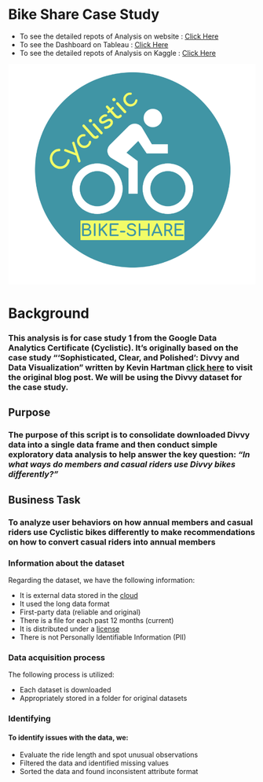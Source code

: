 # Bike Share Case Study

* To see the detailed repots of Analysis on website : [Click Here](https://imshashikantdev.github.io/Bike-Share-Case-Study/)
* To see the Dashboard on Tableau : [Click Here](https://public.tableau.com/app/profile/shashikant6503)
* To see the detailed repots of Analysis on Kaggle : [Click Here](https://www.kaggle.com/shashikantdev/case-study-cyclistic-bike-share)


![Cyclistic Company Logo](logo.png)

# Background

### This analysis is for case study 1 from the Google Data Analytics Certificate (Cyclistic). It’s originally based on the case study “‘Sophisticated, Clear, and Polished’: Divvy and Data Visualization” written by Kevin Hartman [click here]( https://artscience.blog/home/divvy-dataviz-case-study>) to visit the original blog post. We will be using the Divvy dataset for the case study. 


## Purpose

### The purpose of this script is to consolidate downloaded Divvy data into a single data frame and then conduct simple exploratory data analysis to help answer the key question: *“In what ways do members and casual riders use Divvy bikes differently?”*

## Business Task

### To analyze user behaviors on how annual members and casual riders use Cyclistic bikes differently to make recommendations on how to convert casual riders into annual members

### Information about the dataset

Regarding the dataset, we have the following information:

  * It is external data stored in the [cloud](https://divvy-tripdata.s3.amazonaws.com/index.html)
  * It used the long data format
  * First-party data (reliable and original)
  * There is a file for each past 12 months (current)
  * It is distributed under a [license](https://www.divvybikes.com/data-license-agreement)
  * There is not Personally Identifiable Information (PII)
  
  
### Data acquisition process
The following process is utilized:

  * Each dataset is downloaded
  * Appropriately stored in a folder for original datasets
  
### Identifying 

#### To identify issues with the data, we:

  * Evaluate the ride length and spot unusual observations
  * Filtered the data and identified missing values
  * Sorted the data and found inconsistent attribute format




